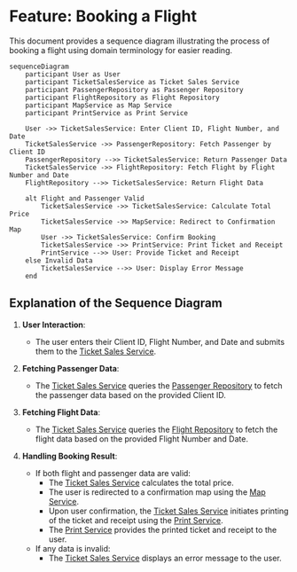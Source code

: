 # Feature: Booking a Flight

This document provides a sequence diagram illustrating the process of booking a flight using domain terminology for easier reading.

```mermaid
sequenceDiagram
    participant User as User
    participant TicketSalesService as Ticket Sales Service
    participant PassengerRepository as Passenger Repository
    participant FlightRepository as Flight Repository
    participant MapService as Map Service
    participant PrintService as Print Service

    User ->> TicketSalesService: Enter Client ID, Flight Number, and Date
    TicketSalesService ->> PassengerRepository: Fetch Passenger by Client ID
    PassengerRepository -->> TicketSalesService: Return Passenger Data
    TicketSalesService ->> FlightRepository: Fetch Flight by Flight Number and Date
    FlightRepository -->> TicketSalesService: Return Flight Data
    
    alt Flight and Passenger Valid
        TicketSalesService ->> TicketSalesService: Calculate Total Price
        TicketSalesService ->> MapService: Redirect to Confirmation Map
        User ->> TicketSalesService: Confirm Booking
        TicketSalesService ->> PrintService: Print Ticket and Receipt
        PrintService -->> User: Provide Ticket and Receipt
    else Invalid Data
        TicketSalesService -->> User: Display Error Message
    end
```

## Explanation of the Sequence Diagram

1. **User Interaction**:
   - The user enters their Client ID, Flight Number, and Date and submits them to the [Ticket Sales Service](../CICS/SALES-MAP/SELL1-COB).

2. **Fetching Passenger Data**:
   - The [Ticket Sales Service](../CICS/SALES-MAP/SELL1-COB) queries the [Passenger Repository](../DB2/DCLGEN/PASSENG-DCLGEN) to fetch the passenger data based on the provided Client ID.

3. **Fetching Flight Data**:
   - The [Ticket Sales Service](../CICS/SALES-MAP/SELL1-COB) queries the [Flight Repository](../DB2/DCLGEN/FLIGHT-DCLGEN) to fetch the flight data based on the provided Flight Number and Date.

4. **Handling Booking Result**:
   - If both flight and passenger data are valid:
     - The [Ticket Sales Service](../CICS/SALES-MAP/SELL1-COB) calculates the total price.
     - The user is redirected to a confirmation map using the [Map Service](../CICS/SALES-MAP/SELL1-MAP).
     - Upon user confirmation, the [Ticket Sales Service](../CICS/SALES-MAP/SELL1-COB) initiates printing of the ticket and receipt using the [Print Service](../CICS/SALES-MAP/PRINT-TICKET-COB).
     - The [Print Service](../CICS/SALES-MAP/PRINT-TICKET-COB) provides the printed ticket and receipt to the user.
   - If any data is invalid:
     - The [Ticket Sales Service](../CICS/SALES-MAP/SELL1-COB) displays an error message to the user.